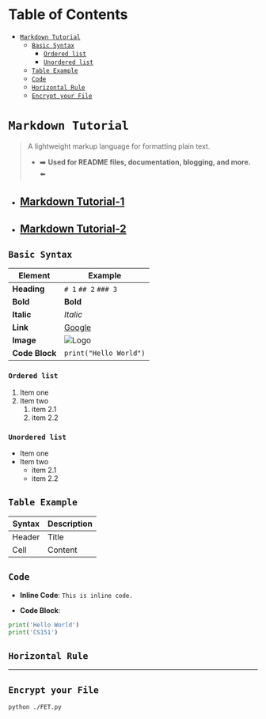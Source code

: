 <h1>Table of Contents</h1>

<!-- TOC -->
* [`Markdown Tutorial`](#markdown-tutorial)
  * [`Basic Syntax`](#basic-syntax)
    * [`Ordered list`](#ordered-list)
    * [`Unordered list`](#unordered-list)
  * [`Table Example`](#table-example)
  * [`Code`](#code)
  * [`Horizontal Rule`](#horizontal-rule)
  * [`Encrypt your File`](#encrypt-your-file)
<!-- TOC -->

# `Markdown Tutorial`
> A lightweight markup language for formatting plain text.
> - ➡️ **Used for README files, documentation, blogging, and more.** ⬅️
- [<h2>Markdown Tutorial-1</h2>](https://www.youtube.com/shorts/-aSSrmAXHDg)
- [<h2>Markdown Tutorial-2</h2>](https://www.youtube.com/shorts/0YLTInrkaHg)

## `Basic Syntax`

| **Element**         | **Example**                  |
|---------------------|------------------------------|
| **Heading**         | `# 1` `## 2` `### 3`              |
| **Bold**            | **Bold**                    |
| **Italic**          | *Italic*                    |
| **Link**            | [Google](https://google.com)|
| **Image**           | ![Logo](/assets/images/settings.png)|
| **Code Block**      | `print("Hello World")`      |

### `Ordered list`
1. Item one
1. Item two
    1. item 2.1
    1. item 2.2
### `Unordered list`
- Item one
- Item two
    * item 2.1
    * item 2.2

## `Table Example`
| Syntax | Description |
|--------|-------------|
| Header | Title       |
| Cell   | Content     |

## `Code`
- **Inline Code**:
  `This is inline code.`

- **Code Block**:
```python
print('Hello World')
print('CS151')
```

## `Horizontal Rule`

---


## `Encrypt your File`

```bash
python ./FET.py
```